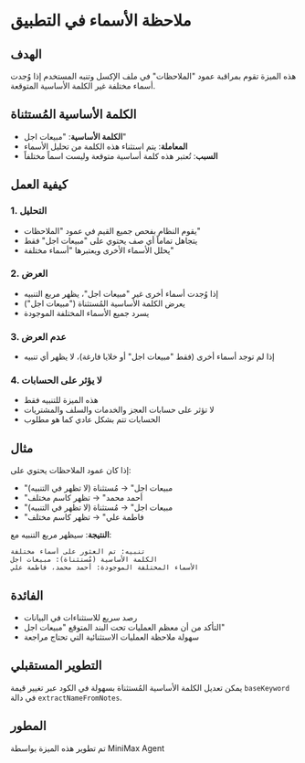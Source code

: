 # ملاحظة الأسماء في التطبيق

## الهدف
هذه الميزة تقوم بمراقبة عمود "الملاحظات" في ملف الإكسل وتنبه المستخدم إذا وُجدت أسماء مختلفة غير الكلمة الأساسية المتوقعة.

## الكلمة الأساسية المُستثناة
- **الكلمة الأساسية**: "مبيعات اجل"
- **المعاملة**: يتم استثناء هذه الكلمة من تحليل الأسماء
- **السبب**: تُعتبر هذه كلمة أساسية متوقعة وليست اسماً مختلفاً

## كيفية العمل

### 1. التحليل
- يقوم النظام بفحص جميع القيم في عمود "الملاحظات"
- يتجاهل تماماً أي صف يحتوي على "مبيعات اجل" فقط
- يحلل الأسماء الأخرى ويعتبرها "أسماء مختلفة"

### 2. العرض
- إذا وُجدت أسماء أخرى غير "مبيعات اجل"، يظهر مربع التنبيه
- يعرض الكلمة الأساسية المُستثناة ("مبيعات اجل")
- يسرد جميع الأسماء المختلفة الموجودة

### 3. عدم العرض
- إذا لم توجد أسماء أخرى (فقط "مبيعات اجل" أو خلايا فارغة)، لا يظهر أي تنبيه

### 4. لا يؤثر على الحسابات
- هذه الميزة للتنبيه فقط
- لا تؤثر على حسابات العجز والخدمات والسلف والمشتريات
- الحسابات تتم بشكل عادي كما هو مطلوب

## مثال
إذا كان عمود الملاحظات يحتوي على:
- "مبيعات اجل" → مُستثناة (لا تظهر في التنبيه)
- "أحمد محمد" → تظهر كاسم مختلف
- "مبيعات اجل" → مُستثناة (لا تظهر في التنبيه)
- "فاطمة علي" → تظهر كاسم مختلف

**النتيجة**: سيظهر مربع التنبيه مع:
```
تنبيه: تم العثور على أسماء مختلفة
الكلمة الأساسية (مُستثناة): مبيعات اجل
الأسماء المختلفة الموجودة: أحمد محمد، فاطمة علي
```

## الفائدة
- رصد سريع للاستثناءات في البيانات
- التأكد من أن معظم العمليات تحت البند المتوقع "مبيعات اجل"
- سهولة ملاحظة العمليات الاستثنائية التي تحتاج مراجعة

## التطوير المستقبلي
يمكن تعديل الكلمة الأساسية المُستثناة بسهولة في الكود عبر تغيير قيمة `baseKeyword` في دالة `extractNameFromNotes`.

## المطور
تم تطوير هذه الميزة بواسطة MiniMax Agent